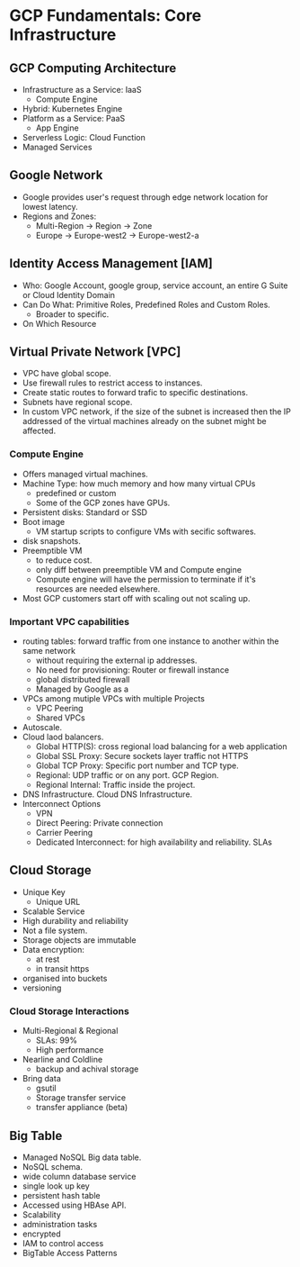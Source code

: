 # GCP Fundamentals: Core Infrastructure

## GCP Computing Architecture
- Infrastructure as a Service: IaaS
   - Compute Engine
- Hybrid: Kubernetes Engine
- Platform as a Service: PaaS
   - App Engine
- Serverless Logic: Cloud Function
- Managed Services

## Google Network
- Google provides user's request through edge network location for lowest latency.
- Regions and Zones: 
  - Multi-Region -> Region -> Zone
  - Europe -> Europe-west2 -> Europe-west2-a
  
## Identity Access Management [IAM]
- Who: Google Account, google group, service account, an entire G Suite or Cloud Identity Domain
- Can Do What: Primitive Roles, Predefined Roles and Custom Roles.
  - Broader to specific.
- On Which Resource

## Virtual Private Network [VPC]
- VPC have global scope.
- Use firewall rules to restrict access to instances.
- Create static routes to forward trafic to specific destinations.
- Subnets have regional scope.
- In custom VPC network, if the size of the subnet is increased then the IP addressed of the virtual machines already on the subnet might be affected.

### Compute Engine
- Offers managed virtual machines.
- Machine Type: how much memory and how many virtual CPUs
  - predefined or custom
  - Some of the GCP zones have GPUs.
- Persistent disks: Standard or SSD
- Boot image
  - VM startup scripts to configure VMs with secific softwares. 
- disk snapshots.
- Preemptible VM
  - to reduce cost.
  - only diff between preemptible VM and Compute engine
  - Compute engine will have the permission to terminate if it's resources are needed elsewhere.
- Most GCP customers start off with scaling out not scaling up. 

### Important VPC capabilities
- routing tables: forward traffic from one instance to another within the same network
  - without requiring the external ip addresses.
  - No need for provisioning: Router or firewall instance
  - global distributed firewall
  - Managed by Google as a 
- VPCs among mutiple VPCs with multiple Projects
  - VPC Peering
  - Shared VPCs
- Autoscale.
- Cloud laod balancers.
  - Global HTTP(S): cross regional load balancing for a web application
  - Global SSL Proxy: Secure sockets layer traffic not HTTPS
  - Global TCP Proxy: Specific port number and TCP type.
  - Regional: UDP traffic or on any port. GCP Region.
  - Regional Internal: Traffic inside the project.
- DNS Infrastructure. Cloud DNS Infrastructure.
- Interconnect Options
  - VPN
  - Direct Peering: Private connection
  - Carrier Peering
  - Dedicated Interconnect: for high availability and reliability. SLAs

## Cloud Storage
- Unique Key
  - Unique URL
- Scalable Service
- High durability and reliability
- Not a file system.
- Storage objects are immutable
- Data encryption:
  - at rest
  - in transit https
- organised into buckets 
- versioning
  
### Cloud Storage Interactions
- Multi-Regional & Regional
  - SLAs: 99%
  - High performance
- Nearline and Coldline
  - backup and achival storage
- Bring data
  - gsutil
  - Storage transfer service
  - transfer appliance (beta)

## Big Table
- Managed NoSQL Big data table.
- NoSQL schema.
- wide column database service
- single look up key
- persistent hash table
- Accessed using HBAse API.
- Scalability
- administration tasks
- encrypted
- IAM to control access
- BigTable Access Patterns